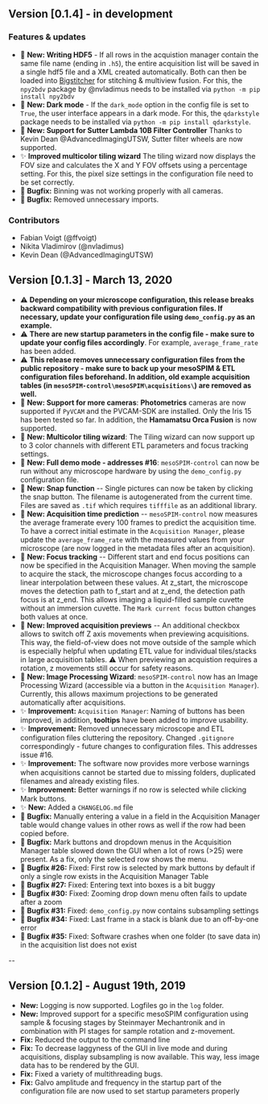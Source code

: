 ## Version [0.1.4] - in development
### Features & updates
* :gem: **New: Writing HDF5** - If all rows in the acquistion manager contain the same file name (ending in `.h5`), the entire acquisition list will be saved in a single hdf5 file and a XML created automatically. Both can then be loaded into [Bigstitcher](https://imagej.net/BigStitcher) for stitching & multiview fusion. 
For this, the `npy2bdv` package by @nvladimus needs to be installed via `python -m pip install npy2bdv`
* :gem: **New: Dark mode** - If the `dark_mode` option in the config file is set to `True`, the user interface appears in a dark mode. For this, the `qdarkstyle` package needs to be installed via `python -m pip install qdarkstyle`.
* :gem: **New: Support for Sutter Lambda 10B Filter Controller** Thanks to Kevin Dean @AdvancedImagingUTSW, Sutter filter wheels are now supported.
* :sparkles: **Improved multicolor tiling wizard** The tiling wizard now displays the FOV size and calculates the X and Y FOV offsets using a percentage setting. For this, the pixel size settings in the configuration file need to be set correctly.
* :bug: **Bugfix:** Binning was not working properly with all cameras.
* :bug: **Bugfix:** Removed unnecessary imports.

### Contributors 
* Fabian Voigt (@ffvoigt)
* Nikita Vladimirov (@nvladimus)
* Kevin Dean (@AdvancedImagingUTSW)

## Version [0.1.3] - March 13, 2020
* :warning: **Depending on your microscope configuration, this release breaks backward compatibility with previous configuration files. If necessary, update your configuration file using `demo_config.py` as an example.**
* :warning: **There are new startup parameters in the config file - make sure to update your config files accordingly**. For example, `average_frame_rate` has been added.
* :warning: **This release removes unnecessary configuration files from the public repository - make sure to back up your mesoSPIM & ETL configuration files beforehand. In addition, old example acquisition tables (in `mesoSPIM-control\mesoSPIM\acquisitions\`) are removed as well.** 
* :gem: **New: Support for more cameras**: **Photometrics** cameras are now supported if `PyVCAM` and the PVCAM-SDK are installed. Only the Iris 15 has been tested so far. In addition, the **Hamamatsu Orca Fusion** is now supported.
* :gem: **New: Multicolor tiling wizard**: The Tiling wizard can now support up to 3 color channels with different ETL parameters and focus tracking settings.
* :gem: **New: Full demo mode - addresses #16**: `mesoSPIM-control` can now be run without any microscope hardware by using the `demo_config.py` configuration file. 
* :gem: **New: Snap function** -- Single pictures can now be taken by clicking the snap button. The filename is autogenerated from the current time. Files are saved as `.tif` which requires `tifffile` as an additional library.
* :gem: **New: Acquisition time prediction** -- `mesoSPIM-control` now measures the average framerate every 100 frames to predict the acquisition time. To have a correct initial estimate 
in the `Acquisition Manager`, please update the `average_frame_rate` with the measured values 
from your microscope (are now logged in the metadata files after an acquisition).
* :gem: **New: Focus tracking** -- Different start and end focus positions can now be specified in the Acquisition Manager. When moving the sample to acquire the stack, the microscope changes focus according to a linear interpolation between these values. At z_start, the microscope moves the detection path 
to f_start and at z_end, the detection path focus is at z_end. This allows imaging a liquid-filled sample cuvette without an immersion cuvette. The `Mark current focus` button changes both values at once. 
* :gem: **New: Improved acquisition previews** -- An additional checkbox allows to switch off Z axis movements when previewing acquisitions. This way, the field-of-view does not move outside of the sample which is especially helpful when updating ETL value for individual tiles/stacks in large acquisition tables. :warning: When previewing an acquistion requires a rotation, z movements still occur for safety reasons. 
* :gem: **New: Image Processing Wizard**: `mesoSPIM-control` now has an Image Processing Wizard (accessible via a button in the `Acquisition Manager`). Currently, this allows maximum projections to be generated automatically after acquisitions.  
* :sparkles: **Improvement:** `Acquisition Manager`: Naming of buttons has been improved, in addition, **tooltips** have been added to improve usability. 
* :sparkles: **Improvement:** Removed unnecessary microscope and ETL configuration files cluttering the repository. Changed `.gitignore` correspondingly - future changes to configuration files. This addresses issue #16.
* :sparkles: **Improvement:** The software now provides more verbose warnings when acquisitions cannot be started due to missing folders, duplicated filenames and already existing files.
* :sparkles: **Improvement:** Better warnings if no row is selected while clicking Mark buttons.
* :sparkles: **New:** Added a `CHANGELOG.md` file
* :bug: **Bugfix:** Manually entering a value in a field in the Acquisition Manager table would change values in other rows as well if the row had been copied before.
* :bug: **Bugfix:** Mark buttons and dropdown menus in the Acquisition Manager table slowed down the GUI when a lot of rows (>25) were present. As a fix, only the selected row shows the menu.
* :bug: **Bugfix #26:** Fixed: First row is selected by mark buttons by default if only a single row exists in the Acquisition Manager Table
* :bug: **Bugfix #27:** Fixed: Entering text into boxes is a bit buggy
* :bug: **Bugfix #30:** Fixed: Zooming drop down menu often fails to update after a zoom
* :bug: **Bugfix #31:** Fixed: `demo_config.py` now contains subsampling settings
* :bug: **Bugfix #34:** Fixed: Last frame in a stack is blank due to an off-by-one error
* :bug: **Bugfix #35:** Fixed: Software crashes when one folder (to save data in) in the acquisition list does not exist

--

## Version [0.1.2] - August 19th, 2019
* **New:** Logging is now supported. Logfiles go in the `log` folder. 
* **New:** Improved support for a specific mesoSPIM configuration using sample & focusing stages by Steinmayer Mechantronik and in combination with PI stages for sample rotation and z-movement.
* **Fix:** Reduced the output to the command line
* **Fix:** To decrease laggyness of the GUI in live mode and during acquisitions, display subsampling is now available. This way, less image data has to be rendered by the GUI. 
* **Fix:** Fixed a variety of multithreading bugs.
* **Fix:** Galvo amplitude and frequency in the startup part of the configuration file are now used to set startup parameters properly
